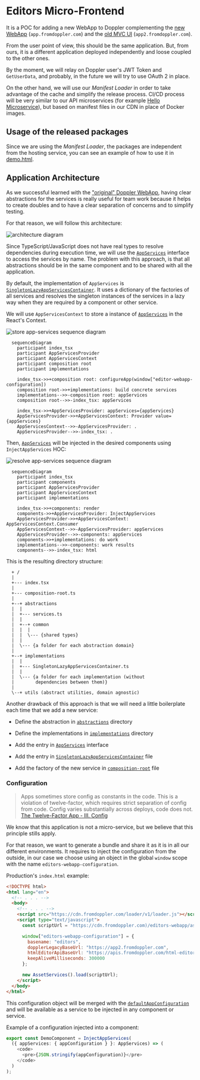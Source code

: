 # Editors Micro-Frontend

It is a POC for adding a new WebApp to Doppler complementing the [new WebApp](https://github.com/FromDoppler/doppler-webapp) (`app.fromdoppler.com`)
and the [old MVC UI](https://github.com/MakingSense/Doppler/tree/develop/Doppler.Presentation.MVC) (`app2.fromdoppler.com`).

From the user point of view, this should be the same application. But, from ours, it is a different
application deployed independently and loose coupled to the other ones.

By the moment, we will relay on Doppler user's JWT Token and `GetUserData`, and probably, in the
future we will try to use OAuth 2 in place.

On the other hand, we will use our _Manifest Loader_ <!-- TODO: add the link to the documentation here -->
in order to take advantage of the cache and simplify the release process. CI/CD process will be very
similar to our API microservices (for example [Hello Microservice](https://github.com/FromDoppler/hello-microservice#context)),
but based on manifest files in our CDN in place of Docker images.

## Usage of the released packages

Since we are using the _Manifest Loader_, the packages are independent from the hosting service,
you can see an example of how to use it in [demo.html](./demo/demo.html).

## Application Architecture

As we successful learned with the ["original" Doppler WebApp](https://github.com/FromDoppler/doppler-webapp), having
clear abstractions for the services is really useful for team work because it helps to create doubles and to have a
clear separation of concerns and to simplify testing.

For that reason, we will follow this architecture:

![architecture diagram](./docs/architecture.svg)

Since TypeScript/JavaScript does not have real types to resolve dependencies during execution time, we will use the
[`AppServices`](./src/abstractions/services.ts) interface to access the services by name. The problem with this approach,
is that all abstractions should be in the same component and to be shared with all the application.

By default, the implementation of `AppServices` is [`SingletonLazyAppServicesContainer`](./src/implementations/SingletonLazyAppServicesContainer.ts).
It uses a dictionary of the factories of all services and resolves the singleton instances of the services in a lazy way
when they are required by a component or other service.

We will use `AppServicesContext` to store a instance of [`AppServices`](./src/abstractions/services.ts) in the React's
Context.

![store app-services sequence diagram](./docs/store-app-services.png)

```mermaid
  sequenceDiagram
    participant index_tsx
    participant AppServicesProvider
    participant AppServicesContext
    participant composition root
    participant implementations

    index_tsx->>+composition root: configureApp(window["editor-webapp-configuration])
    composition root->>+implementations: build concrete services
    implementations-->>-composition root: appServices
    composition root-->>-index_tsx: appServices

    index_tsx->>+AppServicesProvider: appServices={appServices}
    AppServicesProvider->>+AppServicesContext: Provider value={appServices}
    AppServicesContext-->>-AppServicesProvider: .
    AppServicesProvider-->>-index_tsx: .
```

Then, [`AppServices`](./src/abstractions/services.ts) will be injected in the desired components using
`InjectAppServices` HOC:

![resolve app-services sequence diagram](./docs/resolve-app-services.png)

```mermaid
  sequenceDiagram
    participant index_tsx
    participant components
    participant AppServicesProvider
    participant AppServicesContext
    participant implementations

    index_tsx->>+components: render
    components->>+AppServicesProvider: InjectAppServices
    AppServicesProvider->>+AppServicesContext: AppServicesContext.Consumer
    AppServicesContext-->>-AppServicesProvider: appServices
    AppServicesProvider-->>-components: appServices
    components->>+implementations: do work
    implementations-->>-components: work results
    components-->>-index_tsx: html
```

This is the resulting directory structure:

```text
  + /
  |
  +--- index.tsx
  |
  +--- composition-root.ts
  |
  +--+ abstractions
  |  |
  |  +--- services.ts
  |  |
  |  +--+ common
  |  |  |
  |  |  \--- {shared types}
  |  |
  |  \--- {a folder for each abstraction domain}
  |
  +--+ implementations
  |  |
  |  +--- SingletonLazyAppServicesContainer.ts
  |  |
  |  \--- {a folder for each implementation (without
  |        dependencies between them)}
  |
  \--+ utils (abstract utilities, domain agnostic)
```

Another drawback of this approach is that we will need a little boilerplate each time that we add a
new service:

- Define the abstraction in [`abstractions`](./src/abstractions/) directory

- Define the implementations in [`implementations`](./src/implementations/) directory

- Add the entry in [`AppServices`](./src/abstractions/services.ts) interface

- Add the entry in [`SingletonLazyAppServicesContainer`](./src/implementations/SingletonLazyAppServicesContainer.ts)
  file

- Add the factory of the new service in [`composition-root`](./src/composition-root.ts) file

### Configuration

> Apps sometimes store config as constants in the code. This is a violation of twelve-factor, which
> requires strict separation of config from code. Config varies substantially across deploys, code
> does not.
> [The Twelve-Factor App - III. Config](https://12factor.net/config)

We know that this application is not a micro-service, but we believe that this principle stills apply.

For that reason, we want to generate a bundle and share it as it is in all our different environments.
It requires to inject the configuration from the outside, in our case we choose using an object in
the global `window` scope with the name `editors-webapp-configuration`.

Production's `index.html` example:

```html
<!DOCTYPE html>
<html lang="en">
  <!-- . . . -->
  <body>
    <!-- . . . -->
    <script src="https://cdn.fromdoppler.com/loader/v1/loader.js"></script>
    <script type="text/javascript">
      const scriptUrl = "https://cdn.fromdoppler.com)/editors-webapp/asset-manifest-v1.json`;

      window["editors-webapp-configuration"] = {
        basename: "editors",
        dopplerLegacyBaseUrl: "https://app2.fromdoppler.com",
        htmlEditorApiBaseUrl: "https://apis.fromdoppler.com/html-editor",
        keepAliveMilliseconds: 300000
      };

      new AssetServices().load(scriptUrl);
    </script>
  </body>
</html>
```

This configuration object will be merged with the [`defaultAppConfiguration`](./src/default-configuration.ts) and will be available as a service to be injected in any component or service.

Example of a configuration injected into a component:

```typescript
export const DemoComponent = InjectAppServices(
  ({ appServices: { appConfiguration } }: AppServices) => (
    <code>
      <pre>{JSON.stringify(appConfiguration)}</pre>
    </code>
  )
);
```

